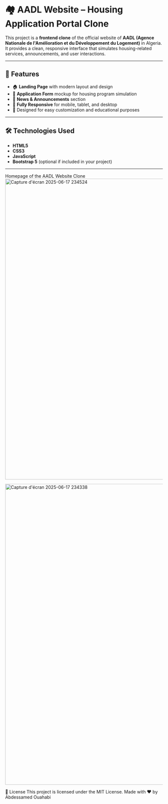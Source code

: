 # 🏘️ AADL Website – Housing Application Portal Clone

This project is a **frontend clone** of the official website of **AADL (Agence Nationale de l'Amélioration et du Développement du Logement)** in Algeria. It provides a clean, responsive interface that simulates housing-related services, announcements, and user interactions.

---

## 🌟 Features

- 🏠 **Landing Page** with modern layout and design
- 🧾 **Application Form** mockup for housing program simulation
- 📰 **News & Announcements** section
- 📱 **Fully Responsive** for mobile, tablet, and desktop
- 🎨 Designed for easy customization and educational purposes

---

## 🛠️ Technologies Used

- **HTML5**  
- **CSS3**  
- **JavaScript**  
- **Bootstrap 5** (optional if included in your project)

---
Homepage of the AADL Website Clone
<img width="959" alt="Capture d'écran 2025-06-17 234524" src="https://github.com/user-attachments/assets/aa3d55ef-8854-4957-825a-ac8eee5ee6ee" />


<img width="959" alt="Capture d'écran 2025-06-17 234338" src="https://github.com/user-attachments/assets/80bf89d9-42f8-47b5-91ec-14f90835b3f9" />


📄 License
This project is licensed under the MIT License.
Made with ❤️ by Abdessamed Ouahabi
